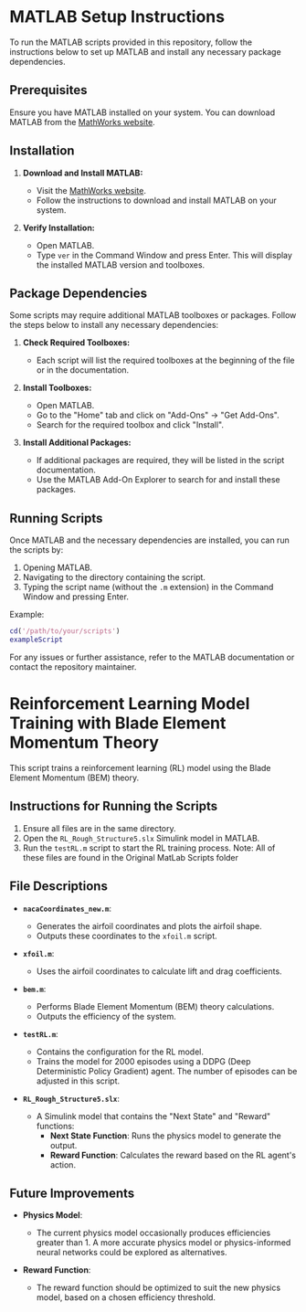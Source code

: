 # MATLAB Setup Instructions

To run the MATLAB scripts provided in this repository, follow the instructions below to set up MATLAB and install any necessary package dependencies.

## Prerequisites

Ensure you have MATLAB installed on your system. You can download MATLAB from the [MathWorks website](https://www.mathworks.com/products/matlab.html).

## Installation

1. **Download and Install MATLAB:**
    - Visit the [MathWorks website](https://www.mathworks.com/products/matlab.html).
    - Follow the instructions to download and install MATLAB on your system.

2. **Verify Installation:**
    - Open MATLAB.
    - Type `ver` in the Command Window and press Enter. This will display the installed MATLAB version and toolboxes.

## Package Dependencies

Some scripts may require additional MATLAB toolboxes or packages. Follow the steps below to install any necessary dependencies:

1. **Check Required Toolboxes:**
    - Each script will list the required toolboxes at the beginning of the file or in the documentation.

2. **Install Toolboxes:**
    - Open MATLAB.
    - Go to the "Home" tab and click on "Add-Ons" -> "Get Add-Ons".
    - Search for the required toolbox and click "Install".

3. **Install Additional Packages:**
    - If additional packages are required, they will be listed in the script documentation.
    - Use the MATLAB Add-On Explorer to search for and install these packages.

## Running Scripts

Once MATLAB and the necessary dependencies are installed, you can run the scripts by:

1. Opening MATLAB.
2. Navigating to the directory containing the script.
3. Typing the script name (without the `.m` extension) in the Command Window and pressing Enter.

Example:
```matlab
cd('/path/to/your/scripts')
exampleScript
```

For any issues or further assistance, refer to the MATLAB documentation or contact the repository maintainer. 


# Reinforcement Learning Model Training with Blade Element Momentum Theory

This script trains a reinforcement learning (RL) model using the Blade Element Momentum (BEM) theory.

## Instructions for Running the Scripts

1. Ensure all files are in the same directory.
2. Open the `RL_Rough_Structure5.slx` Simulink model in MATLAB.
3. Run the `testRL.m` script to start the RL training process.
Note: All of these files are found in the Original MatLab Scripts folder 

## File Descriptions

- **`nacaCoordinates_new.m`**:
  - Generates the airfoil coordinates and plots the airfoil shape.
  - Outputs these coordinates to the `xfoil.m` script.

- **`xfoil.m`**:
  - Uses the airfoil coordinates to calculate lift and drag coefficients.
  
- **`bem.m`**:
  - Performs Blade Element Momentum (BEM) theory calculations.
  - Outputs the efficiency of the system.

- **`testRL.m`**:
  - Contains the configuration for the RL model.
  - Trains the model for 2000 episodes using a DDPG (Deep Deterministic Policy Gradient) agent. The number of episodes can be adjusted in this script.

- **`RL_Rough_Structure5.slx`**:
  - A Simulink model that contains the "Next State" and "Reward" functions:
    - **Next State Function**: Runs the physics model to generate the output.
    - **Reward Function**: Calculates the reward based on the RL agent's action.

## Future Improvements

- **Physics Model**:
  - The current physics model occasionally produces efficiencies greater than 1. A more accurate physics model or physics-informed neural networks could be explored as alternatives.

- **Reward Function**:
  - The reward function should be optimized to suit the new physics model, based on a chosen efficiency threshold.

